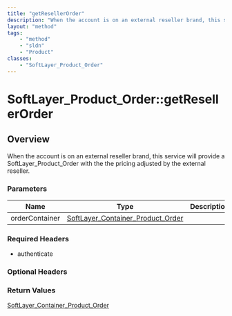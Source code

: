 ```yaml
---
title: "getResellerOrder"
description: "When the account is on an external reseller brand, this service will provide a SoftLayer_Product_Order with the the pric... "
layout: "method"
tags:
    - "method"
    - "sldn"
    - "Product"
classes:
    - "SoftLayer_Product_Order"
---
```

# SoftLayer_Product_Order::getResellerOrder
## Overview 
When the account is on an external reseller brand, this service will provide a SoftLayer_Product_Order with the the pricing adjusted by the external reseller. 

### Parameters 
|Name | Type | Description |
| --- | --- | --- |
|orderContainer| <a href='/reference/datatypes/SoftLayer_Container_Product_Order'>SoftLayer_Container_Product_Order </a>| |


### Required Headers
* authenticate

### Optional Headers

### Return Values
<a href='/reference/datatypes/SoftLayer_Container_Product_Order'>SoftLayer_Container_Product_Order </a>
